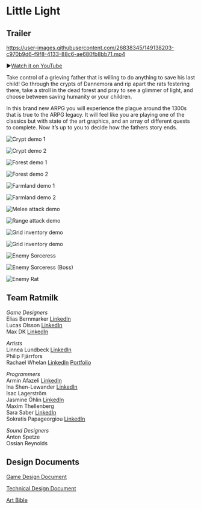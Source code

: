 # Little Light

## Trailer

https://user-images.githubusercontent.com/26838345/149138203-c970b9d6-f9f8-4133-88c6-ae680fb8bb71.mp4


▶️[Watch it on YouTube](https://www.youtube.com/watch?v=vRLdABADsNg)

Take control of a grieving father that is willing to do anything to save his last child! Go through the crypts of Dannemora and rip apart the rats festering there, take a stroll in the dead forest and pray to see a glimmer of light, and choose between saving humanity or your children. 

In this brand new ARPG you will experience the plague around the 1300s that is true to the ARPG legacy. It will feel like you are playing one of the classics but with state of the art graphics, and an array of different quests to complete. Now it’s up to you to decide how the fathers story ends.


![Crypt demo 1](https://user-images.githubusercontent.com/26838345/149138264-a157d2f7-ee81-4433-9b3a-1a876561d754.png)

![Crypt demo 2](https://user-images.githubusercontent.com/26838345/149138282-17fdb89b-b731-4487-acdb-9cc127cd6dd3.gif)

![Forest demo 1](https://user-images.githubusercontent.com/26838345/149138343-cd7144a6-4ac5-4c91-a630-7e6ac6551423.png)

![Forest demo 2](https://user-images.githubusercontent.com/26838345/149138374-9b5dd40a-ffd6-4418-a84a-ca834939867d.png)

![Farmland demo 1](https://user-images.githubusercontent.com/26838345/149138400-646608c0-497f-448e-b2ff-7a410d13a259.png)

![Farmland demo 2](https://user-images.githubusercontent.com/26838345/149138414-50c9d503-3e00-4e30-9d43-cdbdfca3e7dc.png)

![Melee attack demo](https://user-images.githubusercontent.com/26838345/149138455-c00b2738-91c1-4d86-918f-64547bb293eb.gif)

![Range attack demo](https://user-images.githubusercontent.com/26838345/149138471-ad4e77cc-065a-4a84-a74d-91377ef49814.gif)

![Grid inventory demo](https://user-images.githubusercontent.com/26838345/149138439-4069c4e1-f982-44de-b246-0f353d151687.gif)

![Grid inventory demo](https://user-images.githubusercontent.com/26838345/149138528-7de3ae2b-7ec6-4f09-8f83-41a9d0098b2a.gif)

![Enemy Sorceress](https://user-images.githubusercontent.com/26838345/149138546-c3ca2832-78ea-4da0-b699-e66ff0fb4c58.gif)

![Enemy Sorceress (Boss)](https://user-images.githubusercontent.com/26838345/149138557-dbcd2347-c02e-42b2-9ecc-cbcb9bfec0b2.gif)

![Enemy Rat](https://user-images.githubusercontent.com/26838345/149138566-77586a6a-0982-4e19-9e9a-65d913fb7995.png)


## Team Ratmilk

*Game Designers*  
Elias Bernmarker [LinkedIn](https://www.linkedin.com/in/elias-bernmarker-0733a9203/)  
Lucas Olsson [LinkedIn](https://www.linkedin.com/in/lucasolsson/)  
Max DK [LinkedIn](https://www.linkedin.com/in/max-dk-5641b5224/)  

*Artists*  
Linnea Lundbeck [LinkedIn](https://www.linkedin.com/in/linnea-lundbeck-844398220/)  
Philip Fjärrfors  
Rachael Whelan [LinkedIn](https://www.linkedin.com/in/rachaelmai/) [Portfolio](https://www.behance.net/rachaelmai)  

*Programmers*  
Armin Afazeli [LinkedIn](https://www.linkedin.com/in/arminafazeli/)  
Ina Shen-Lewander [LinkedIn](https://www.linkedin.com/in/inashen-lewander/)   
Isac Lagerström  
Jasmine Öhlin [LinkedIn](https://www.linkedin.com/in/jasmine-%C3%B6hlin-712840209/?originalSubdomain=se)  
Maxim Thellenberg  
Sara Saber [LinkedIn](https://www.linkedin.com/in/sara-saber-6b0804b6/)  
Sokratis Papageorgiou [LinkedIn](https://www.linkedin.com/in/sokratis-papageorgiou-b26b1652/)  

*Sound Designers*  
Anton Spetze  
Ossian Reynolds  


## Design Documents

[Game Design Document](https://docs.google.com/document/d/1VlvQfAAyDRV_5clSv5CXkvC_Gbl9flvN0xNwy1j0iXw/edit?usp=sharing)

[Technical Design Document](https://docs.google.com/document/d/14_kPh5Px-M0-tvk30CJfV00Fr18ghlfXW67qha9tHhY/edit?usp=sharing)

[Art Bible](https://docs.google.com/document/d/1w2hx_DtyuTP9tuc-raHeT1AwZhpjA_SCQVNMO1HiSQc/edit?usp=sharing)
